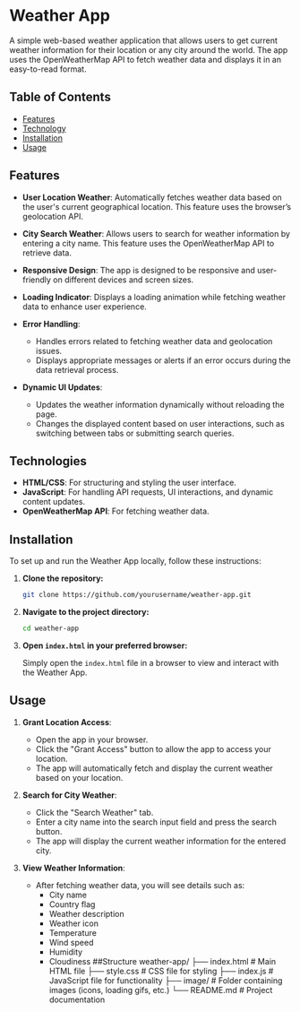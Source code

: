 # Weather App

A simple web-based weather application that allows users to get current weather information for their location or any city around the world. The app uses the OpenWeatherMap API to fetch weather data and displays it in an easy-to-read format.

## Table of Contents

- [Features](#features)
- [Technology](#technolgies)
- [Installation](#installation)
- [Usage](#usage)

## Features

- **User Location Weather**: Automatically fetches weather data based on the user's current geographical location. This feature uses the browser’s geolocation API.
  
- **City Search Weather**: Allows users to search for weather information by entering a city name. This feature uses the OpenWeatherMap API to retrieve data.

- **Responsive Design**: The app is designed to be responsive and user-friendly on different devices and screen sizes.

- **Loading Indicator**: Displays a loading animation while fetching weather data to enhance user experience.

- **Error Handling**:
    - Handles errors related to fetching weather data and geolocation issues.
    - Displays appropriate messages or alerts if an error occurs during the data retrieval process.

- **Dynamic UI Updates**:
    - Updates the weather information dynamically without reloading the page.
    - Changes the displayed content based on user interactions, such as switching between tabs or submitting search queries.


## Technologies

- **HTML/CSS**: For structuring and styling the user interface.
- **JavaScript**: For handling API requests, UI interactions, and dynamic content updates.
- **OpenWeatherMap API**: For fetching weather data.

## Installation

To set up and run the Weather App locally, follow these instructions:

1. **Clone the repository:**

    ```bash
    git clone https://github.com/yourusername/weather-app.git
    ```

2. **Navigate to the project directory:**

    ```bash
    cd weather-app
    ```

3. **Open `index.html` in your preferred browser:**

    Simply open the `index.html` file in a browser to view and interact with the Weather App.

## Usage

1. **Grant Location Access**:
    - Open the app in your browser.
    - Click the "Grant Access" button to allow the app to access your location.
    - The app will automatically fetch and display the current weather based on your location.

2. **Search for City Weather**:
    - Click the "Search Weather" tab.
    - Enter a city name into the search input field and press the search button.
    - The app will display the current weather information for the entered city.

3. **View Weather Information**:
    - After fetching weather data, you will see details such as:
        - City name
        - Country flag
        - Weather description
        - Weather icon
        - Temperature
        - Wind speed
        - Humidity
        - Cloudiness
##Structure
   weather-app/
   ├── index.html          # Main HTML file
   ├── style.css           # CSS file for styling
   ├── index.js            # JavaScript file for functionality
   ├── image/              # Folder containing images (icons, loading gifs, etc.)
   └── README.md           # Project documentation


